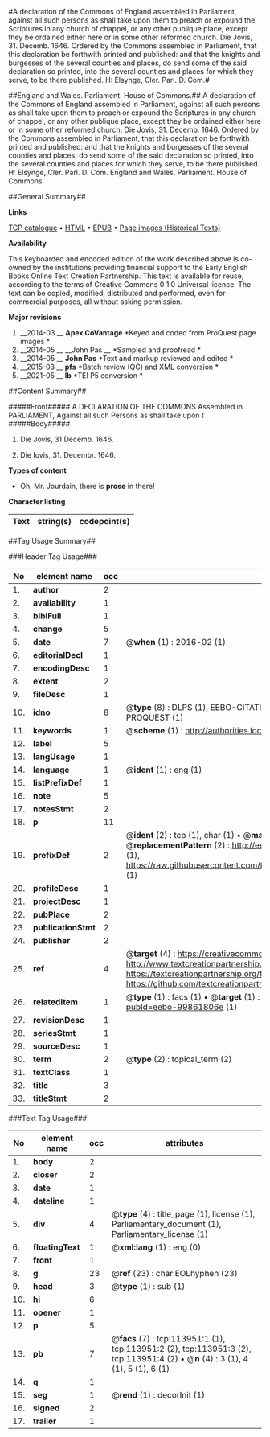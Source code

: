 #A declaration of the Commons of England assembled in Parliament, against all such persons as shall take upon them to preach or expound the Scriptures in any church of chappel, or any other publique place, except they be ordained either here or in some other reformed church. Die Jovis, 31. Decemb. 1646. Ordered by the Commons assembled in Parliament, that this declaration be forthwith printed and published: and that the knights and burgesses of the several counties and places, do send some of the said declaration so printed, into the several counties and places for which they serve, to be there published. H: Elsynge, Cler. Parl. D. Com.#

##England and Wales. Parliament. House of Commons.##
A declaration of the Commons of England assembled in Parliament, against all such persons as shall take upon them to preach or expound the Scriptures in any church of chappel, or any other publique place, except they be ordained either here or in some other reformed church. Die Jovis, 31. Decemb. 1646. Ordered by the Commons assembled in Parliament, that this declaration be forthwith printed and published: and that the knights and burgesses of the several counties and places, do send some of the said declaration so printed, into the several counties and places for which they serve, to be there published. H: Elsynge, Cler. Parl. D. Com.
England and Wales. Parliament. House of Commons.

##General Summary##

**Links**

[TCP catalogue](http://www.ota.ox.ac.uk/tcp/)  • 
[HTML](http://tei.it.ox.ac.uk/tcp/Texts-HTML/free/A83/A83671.html)  • 
[EPUB](http://tei.it.ox.ac.uk/tcp/Texts-EPUB/free/A83/A83671.epub) • 
[Page images (Historical Texts)](https://historicaltexts.jisc.ac.uk/eebo-99861806e)

**Availability**

This keyboarded and encoded edition of the work described above is co-owned by the
    institutions providing financial support to the Early English Books Online Text Creation
    Partnership. This text is available for reuse, according to the terms of  Creative Commons 0 1.0 Universal
    licence. The text can be copied, modified, distributed and performed, even for commercial
    purposes, all without asking permission.

**Major revisions**

1. __2014-03 __ __Apex CoVantage__ *Keyed and coded from ProQuest page images *
1. __2014-05 __ __John Pas __ *Sampled and proofread *
1. __2014-05 __ __John Pas__ *Text and markup reviewed and edited *
1. __2015-03 __ __pfs__ *Batch review (QC) and XML conversion *
1. __2021-05 __ __lb__ *TEI P5 conversion *

##Content Summary##

#####Front#####
 A DECLARATION OF THE COMMONS Assembled in PARLIAMENT, Against all such Persons as shall take upon t
#####Body#####

1. Die Jovis, 31 Decemb. 1646.

1. Die Iovis, 31. Decembr. 1646.

**Types of content**

  * Oh, Mr. Jourdain, there is **prose** in there!

**Character listing**


|Text|string(s)|codepoint(s)|
|---|---|---|

##Tag Usage Summary##

###Header Tag Usage###

|No|element name|occ|attributes|
|---|---|---|---|
|1.|__author__|2||
|2.|__availability__|1||
|3.|__biblFull__|1||
|4.|__change__|5||
|5.|__date__|7| @__when__ (1) : 2016-02 (1)|
|6.|__editorialDecl__|1||
|7.|__encodingDesc__|1||
|8.|__extent__|2||
|9.|__fileDesc__|1||
|10.|__idno__|8| @__type__ (8) : DLPS (1), EEBO-CITATION (1), VID (1), EEBO-PROQUEST (1), STC (3), PROQUEST (1)|
|11.|__keywords__|1| @__scheme__ (1) : http://authorities.loc.gov/ (1)|
|12.|__label__|5||
|13.|__langUsage__|1||
|14.|__language__|1| @__ident__ (1) : eng (1)|
|15.|__listPrefixDef__|1||
|16.|__note__|5||
|17.|__notesStmt__|2||
|18.|__p__|11||
|19.|__prefixDef__|2| @__ident__ (2) : tcp (1), char (1)  •  @__matchPattern__ (2) : ([0-9\-]+):([0-9IVX]+) (1), (.+) (1)  •  @__replacementPattern__ (2) : http://eebo.chadwyck.com/downloadtiff?vid=$1&page=$2 (1), https://raw.githubusercontent.com/textcreationpartnership/Texts/master/tcpchars.xml#$1 (1)|
|20.|__profileDesc__|1||
|21.|__projectDesc__|1||
|22.|__pubPlace__|2||
|23.|__publicationStmt__|2||
|24.|__publisher__|2||
|25.|__ref__|4| @__target__ (4) : https://creativecommons.org/publicdomain/zero/1.0/ (1), http://www.textcreationpartnership.org/docs/. (1), https://textcreationpartnership.org/faq/#faq05 (1), https://github.com/textcreationpartnership (1)|
|26.|__relatedItem__|1| @__type__ (1) : facs (1)  •  @__target__ (1) : https://data.historicaltexts.jisc.ac.uk/view?pubId=eebo-99861806e (1)|
|27.|__revisionDesc__|1||
|28.|__seriesStmt__|1||
|29.|__sourceDesc__|1||
|30.|__term__|2| @__type__ (2) : topical_term (2)|
|31.|__textClass__|1||
|32.|__title__|3||
|33.|__titleStmt__|2||


###Text Tag Usage###

|No|element name|occ|attributes|
|---|---|---|---|
|1.|__body__|2||
|2.|__closer__|2||
|3.|__date__|1||
|4.|__dateline__|1||
|5.|__div__|4| @__type__ (4) : title_page (1), license (1), Parliamentary_document (1), Parliamentary_license (1)|
|6.|__floatingText__|1| @__xml:lang__ (1) : eng (0)|
|7.|__front__|1||
|8.|__g__|23| @__ref__ (23) : char:EOLhyphen (23)|
|9.|__head__|3| @__type__ (1) : sub (1)|
|10.|__hi__|6||
|11.|__opener__|1||
|12.|__p__|5||
|13.|__pb__|7| @__facs__ (7) : tcp:113951:1 (1), tcp:113951:2 (2), tcp:113951:3 (2), tcp:113951:4 (2)  •  @__n__ (4) : 3 (1), 4 (1), 5 (1), 6 (1)|
|14.|__q__|1||
|15.|__seg__|1| @__rend__ (1) : decorInit (1)|
|16.|__signed__|2||
|17.|__trailer__|1||
